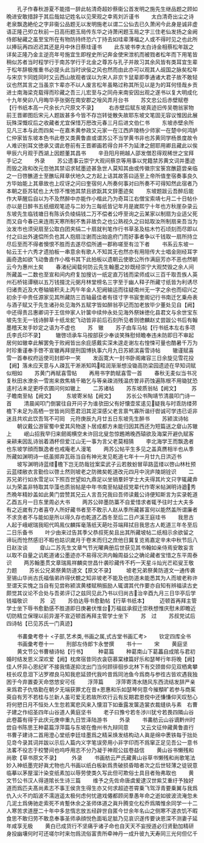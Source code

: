 <!-- { "loadSidebar": true } -->
　　孔子作春秋游夏不能措一辞此帖清奇超妙蔡衞公首发明之施先生继品题之顾如晩进安敢措辞于其后哉姑记姓名以见荣观之幸焉刘沂谨书
　　太白清奇出尘之诗老泉飘逸絶伦之字非衞公品题无以发明施老以谓二公仙去已久萧闲今此身是诚非虚语正隆己夘立秋前一日高衎题玉局传东华之诗萧闲题玉局之字三住老仙发扬之金阙侍郎秘藏之虽至宝所在有物防持终恐六丁持去如珪辈薄福之人或不得时见之也此所以捧玩再四迟迟其还是月中休日蔡珪谨书
　　此东坡书李太白诗金相蔡松年跋之详矣正隆乃金主逆亮年号施宜生即桯史所记奔金使宋泄机而被戮者松年而下用笔皆稍似苏者当时程学行于南苏学行于北金之尊苏与孔子并故习其余风皆有类耳宜生辈于松年辞极推重书必提头此当时谀佞之风也然而由此亦可以观其人觇国之脉矣松年与宋京卞同姓同时又云西山故观者误以为宋人非京卞鼠辈即季通诸大君子故不敢轻议也然其言之当虽京卞辈亦不以人废言松年虽略过称其所见以是为的耳何怪哉乡贡进士南海梁克载得而珍藏之吾三儿宏至与之同舟来南安因出观之遂书以复大明成化十九年癸卯八月晦华亭张弼在南安郡之唫风弄月台书
　　苏文忠公后赤壁赋卷【行书纸本高一尺余长六尺原文不录】
　　右赤壁后赋东坡真迹旧传吴匏翁家物前王晋卿图后宋元人题跋甚多今皆不存岂转徙散失故耶东坡文笔固无容议惟因此展玩殊深慨叹后之收藏者尤宜保惜万厯改元春三月后进文伯仁书
　　东坡赤壁余所见凡三本与此而四矣一在嘉禾黄参政又元家一在江西庐陵杨少师家一在楚中何鸿胪仁仲家皆东坡本色书此卷又类黄鲁直或谓苏公不当学黄书非也苏黄同学杨景度故令人难识别耳文徳承又谓此卷前有王晋卿画若得合并不为延津之劒耶用卿且藏此以俟甲辰六月观于西湖上因题董其昌书
　　辛丑阳月朔越人邵发僧忍得观稀世之宝拜手记之
　　外录
　　苏公遗事云崇宁大观间蔡京等用事以党籍禁苏黄文词并墨迹而毁之政和改元忽弛其禁诏求轼墨迹甚急世人莫知其由或传徽宗宝箓宫醮筵尝亲临之一日啓醮道士至醮坛拜章伏地久之方起上诘其故答曰适至上帝所值奎宿奏事良久方毕始能上其章故也上叹讶之问曰奎宿何人所奏何事对曰所奏不可得知然此宿者乃本朝之臣苏轼也上大惊不惟弛其禁且欲翫其文辞墨迹矣
　　东坡题跋云吾醉后能作大草醒后自以为不及然醉中亦能作小楷此乃为奇耳江右僧宝索靖七月二十日帖仆亦以是日醉书五纸细观笔迹与二妙为三每纸皆记年月是嵗熙宁十年也方秋崖杂录云东坡先生临钱塘日有陈诉负绫绢钱二万不偿者公呼至询之云某家以制扇为业适父死而又自今春已来连雨天寒所制不售非故负之也公熟视久之曰姑取汝所制扇来吾当为汝发市也须臾扇至公取白团夹绢二十扇就判笔作行书草圣及枯木竹石顷刻而尽即以付之曰出外速偿所负也其人抱扇泣谢而出始逾府门而好事者争以千钱取一扇所持立尽后至而不得者懊恨不胜而去遂尽偿所逋一郡称嗟至有泣下者
　　书系云东坡一帖云王十六秀才遗拍板一串意余有歌人不知其无也然亦有用陪传大士唱金刚经耳字画奇逸如欲飞动鲁直作小楷书其下此拍板以遗朝云使歌公所作满庭芳亦不恶也然朝云今为惠州土矣
　　春渚纪闻载何防云先生翰墨之妙既经崇宁大观焚毁之余人间所藏盖一二数也至宣和间内府复加搜访一纸定直万钱而梁师成以三百千取吾族人英州石桥铭谭稹以五万钱掇沈元弼月林堂榜名三字至于幽人释子所藏寸纸皆为利诱尽归诸贵近及大卷轴输积夫上丙午年金人犯阙输运而往疑南州无一字之余也而绍兴之初余于中贵任源家见其所藏防三百轴最佳者有径寸字书宸奎阁记行书南迁乞乗舟表与酒子赋又于先生诸孙处见海外五赋字皆如醉翁亭记而加老放毕少董处见自【阙】中还得责吕惠卿词于王信仲家人针箧中续仲永处见海外祭妹徳化县君文与余世宝东坡先生无一钱诗醉草十纸龙蛇飞动皆非前后石刻所见者则徳麟赵丈尝跋公书后有翰墨稽天发手妙定之语为不虚也
　　苏　辙
　　苏子由车马帖【行书纸本左右多项氏李氏印不录】
　　辙啓顷承车马按部获少奉谈笑殊慰倾瞻奉违未防即日不审起居何如辙幸此解罢免于败阙皆出余庇感戴实深未遑走谢左右惶悚可量也酷暑千万为时珍重谨奉手啓不宣辙再拜提刑国博执事六月九日苏颍滨喜雪诗帖
　　辙谨赋喜雪一首奉权府运使司封郎中一笑
　　发函寛大一封书卧阁雍容三日余旋见雪花投【阙】落未应天意与人疎瓦干淅淅知鸣畦润渐渐想没锄高防梁园遗迹在早知词赋似相如
　　苏黄门再赋喜雪帖
　　再用书字韵赋喜雪一首
　　春秋无麦似当书况复秋田水潦余一雪耑来救焦槁千箱乞与等亲疎消残温疠曽非药蚀遍陈根不用锄犹恐逺村沾未足更呼农圃问何如辙上
　　二苏诸帖
　　苏东坡质翁帖【阙文】
　　苏子瞻南至帖【阙文】
　　东坡寄米帖【阙文】
　　苏长公书陶靖节清晨叩门诗一首
　　清晨闻叩门倒裳往自开问子为谁欤田父有好懐壶浆逺见疑我与时乖防缕茒檐下未足为高栖一世皆尚同愿君汨其泥深感父老言禀气寡所谐纡辔诚可学违已讵非迷且共欢此饮吾驾不可囘　元符庚辰九月廿五日东坡先生醉书
　　苏颍滨诗帖
　　朝议戴公游宦蜀中爱其风物遂卜居成都方未能归因其西还为短篇送之睂山苏辙上
　　岷山招我早归来劒阁横空未许回北叟忽惊鶗鴂晚西辕欲及海棠开避仇赋客亲耕耒因乱诗翁着酒杯但爱江山无一事为言父老莫相猜
　　李北海学王而飘逸者也东坡学顔而飘逸者也戒庵老人漫笔
　　两苏公帖平生多见之盖真赝相半也从季所藏如渊明诗一纸虽掷弃瓦砾当自有神光发见乾道七年十一月廿九日洪迈书
　　坡写渊明诗蓝缕檐下岂无防哉铨案栾武子云若敖蚡冒荜路蓝缕以啓山林杜预云蓝缕敝衣言勤俭以啓土然则坡老之防微矣乾道改元四月中浣庐陵胡铨识
　　二苏兄弟行如氷雪足以下照百世望如九鼎足以坐销羣奸学士大夫得其片文只字辄藏弆以为荣盖非特取其华藻也质翁帖是中年书南至帖疑叔党辈代作寄米帖渊明诗遒秀杰晩年精妙盖如此黄门尝赞其兄云人言吾兄我曰吾师读戴公诗便知斯言为实录乾道乙酉五月一日东里周必大书
　　两苏公碎墨防藁不自爱惜求者辄予往时士大夫多有之近嵗有力者喜夺人所好藏书者至不敢示人赵从季所藏甚富何以能然盖所谓廉者不求贪者不与能如是所以得久存也乾道乙酉冬至后二日卢溪王庭珪书
　　我思古人起于峨岷瑞我昭代鸣鳯仪麟挥毫落纸天葩吐芬端拜拭目我思古人乾道三年冬至后二日乐备书
　　叶少由来过告其季父恭叔死矣且出其所藏坡帖二纸相示余欲留之谛玩而怆然感旧不暇也姑识嵗月于卷末而归之庶他日冀复览焉嘉定辛未中秋节后八日赵汝谈
　　睂山二苏先生文章气节光曜典册后世获见其书翰如亲侍焉安敢妄言以取不自量之讥乾道诸公墨迹亦不易得况洪内翰周益公之确论藏者宝惜之东平周泰识
　　两苏翰墨贯文章瑞鳯祥麟奕世昌什袭珍藏传不朽一天星斗灿光芒崧叟王敬力题
　　苏长公兄弟祭黄防道文【原文不录】
　　坡老兄弟祭黄防道文一通传袭至锡山华尚古氏福偕弟祚得伏覩之知非坡老不能及也防道未能悉其为人而坡老称许至谓天实愧之当自有见尝称颍滨黄楼赋稍振励人辄谓其代作要亦自知有辨福读古史颇觉其议论不合处与吾弟评订之兹同见此乃书以归尚古治辛酉九月三日华亭后学钱福敬识
　　苏　迈
　　苏伯达辱书愈勤帖【行草书纸本】
　　迈顿首再拜主管学士坐下辱书愈勤感不胜道即日庚暑伏惟台万福兹承叙迁崇秩想惟庆慰未即瞻近切防精立保理以前异渥不宣迈顿首再拜主管学士坐下
　　苏　过
　　苏叔党试后四诗帖【已见苏氏一门真迹】










　　书畵彚考卷十
<子部,艺术类,书画之属,式古堂书画汇考>
　　钦定四库全书
　　书画彚考卷十一
　　刑部左侍郎卞永誉撰
　　书十一
　　宋
　　黄庭坚
　　黄文节公书曹植诗帖【行书】
　　种葛篇
　　种葛南山下葛藟自成隂与君初婚时结发恩义深欢爱【阙】枕席宿昔同衣衾窃慕棠棣篇好乐和瑟琴行年将晚【阙】佳人怀异心恩纪旷不接我情遂抑沈出门当何顾徘徊歩北林下有交颈兽仰见双栖禽攀枝长叹息泪下沾罗襟良马知我悲延颈代我吟昔爲同池鱼今爲商与参徃古皆欢遇我独困于今弃置委天命悠悠安可任
　　浮萍篇
　　浮萍寄清水随风东西流结发辞严亲来爲君子仇恪勤在朝夕无端获罪尤在昔恩惠和乐如瑟琴何意今摧頺旷若参与商茱萸自有芳不若桂与兰新人虽可爱无若故所欢行云有反期君恩傥中还慊慊仰天叹愁心将何愬日月不恒处人生忽若寓悲风来入懐泪下如垂露发箧造裳衣裁缝纨与素　右曹子建之作绍圣四年山谷道人黄庭坚书
　　老子曰豫兮若冬渉川犹兮若畏四隣山谷此卷葢有得于此庆元庚申重九日笠泽陆游书
　　外录
　　书畵舫云山谷谪黔州时尝自书陈思王种葛篇浮萍篇与东坡在儋州书九辩同意
　　又云文征仲藏黄鲁直行书曹子建诗二首用澄心堂纸李廷珪墨爲之精采焕发结构动人眞是绵中褁铁每于拙处见竒今录其词并跋以示后人篇内义字笔误旁用小非字印而不爲窜正足见吾公一意书法畧不役志于校讐间也呜呼用志不分乃凝于神观公兹卷益信
　　黄山谷书懒残和尚歌【草书原文不录】
　　外录
　　书画舫云严氏藏黄山谷草书懒残和尚歌笔法妙入神纸墨完好眞尤物也凡书画以纸白板新爲贵破损昏暗者次之后世轻薄之徒锐意临摹以茅屋溜汁染变纸素加以辱劳使类久写此但可欺俗士具目者殆弗取也
　　黄文节公书汉人得道隂长生诗三篇
　　维予之先佐命唐虞爰逮汉世紫艾重纡予独好道而爲匹夫髙尚素志不事王侯贪生得生亦又何求超迹苍霄乗飞驾浮青要乗翼与我爲仇入火不灼蹈波不濡逍遥太极何虑何忧遨戏僊都顾闵羣愚年命之逝如彼波流淹忽未几泥土爲俦驰走索死不肯蹔休余之圣师体道之眞升腾变化松乔爲隣惟余同学一十二人寒苦求道歴二十年中多怠惰志放五经辟世自匿今廿余年名山之侧寒不遑衣饥不暇食思不敢归劳不敢息奉事圣师承顔悦色面垢足胝乃见哀识遂传要诀恩深不测妻子延年咸享无极
　　黄白已成货行不坚痛乎诸子命也自天天不妄授道必归贤勤加精研身投幽壤何时可还嗟尔时来勿爲流俗富贵所牵神丹一成升彼九天寿同三光何但亿千
